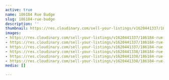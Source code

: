 ```yaml
---
active: true
name: 186184 Rue Budge
slug: 186184-rue-budge
description: ''
thumbnail: https://res.cloudinary.com/sell-your-listings/v1620441337/186184-rue-budge-1_ms5ua1.jpg
images:
- https://res.cloudinary.com/sell-your-listings/v1620441337/186184-rue-budge-1_ms5ua1.jpg
- https://res.cloudinary.com/sell-your-listings/v1620441337/186184-rue-budge-3_tv5q9t.jpg
- https://res.cloudinary.com/sell-your-listings/v1620441337/186184-rue-budge-2_goj8oa.jpg
- https://res.cloudinary.com/sell-your-listings/v1620441338/186184-rue-budge-4_sldu4b.jpg
- https://res.cloudinary.com/sell-your-listings/v1620441338/186184-rue-budge-6_ndkbcx.jpg
- https://res.cloudinary.com/sell-your-listings/v1620441338/186184-rue-budge-5_izzoql.jpg
media: []

---
```

